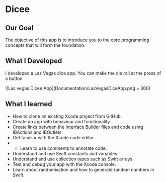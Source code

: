 
# Dicee

## Our Goal

The objective of this app is to introduce you to the core programming concepts that will form the foundation.

## What I Developed

I developed a Las Vegas dice app. You can make the die roll at the press of a button

![Las vegas Dicee App](Documentation/LasVegasDiceApp.png = 300)

## What I learned

* How to clone an existing Xcode project from GitHub.
* Create an app with behaviour and functionality.
* Create links between the Interface Builder files and code using IBActions and IBOutlets.
* Get familiar with the Xcode code editor.
* * Learn to use comments to annotate code.
* Understand and use Swift constants and variables.
* Understand and use collection types such as Swift arrays.
* Test and debug your app with the Xcode console.
* Learn about randomisation and how to generate random numbers in Swift.


